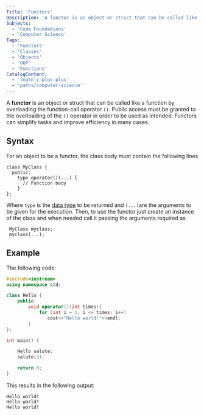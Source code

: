 ```yaml
---
Title: 'Functors'
Description: 'A functor is an object or struct that can be called like a function by overloading the function-call operator ().'
Subjects:
  - 'Code Foundations'
  - 'Computer Science' 
Tags:
  - 'Functors'
  - 'Classes'
  - 'Objects'
  - 'OOP'
  - 'Functions'
CatalogContent:
  - 'learn-c-plus-plus'
  - 'paths/computer-science'
---
```


A **functor** is an object or struct that can be called like a function by overloading the function-call operator `()`. Public access must be granted to the overloading of the `()` operator in order to be used as intended. Functors can simplify tasks and improve efficiency in many cases.

## Syntax

For an object to be a functor, the class body must contain the following lines 

```pseudo
class MyClass {
  public:
    type operator()(...) {
      // Function body
    }
};
```

Where `type` is the [data type](https://www.codecademy.com/resources/docs/cpp/data-types) to be returned and `(...)`are the arguments to be given for the execution. Then, to use the functor just create an instance of the class and when needed call it passing the arguments required as

```pseudo 
 MyClass myclass;
 myclass(...);
```

## Example

The following code:

```cpp
#include<iostream>
using namespace std;

class Hello {
    public:
        void operator()(int times){
            for (int i = 1; i <= times; i++)
               cout<<"Hello world!"<<endl;
        }
};

int main() {

    Hello salute;
    salute(3);

    return 0;
}
```

This results in the following output:

```
Hello world!
Hello world!
Hello world!
```
